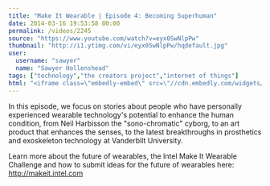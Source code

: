 ```yaml
---
title: "Make It Wearable | Episode 4: Becoming Superhuman"
date: 2014-03-16 19:53:58 00:00
permalink: /videos/2245
source: "https://www.youtube.com/watch?v=eyx0SwNlpPw"
thumbnail: "http://i1.ytimg.com/vi/eyx0SwNlpPw/hqdefault.jpg"
user:
  username: "sawyer"
  name: "Sawyer Hollenshead"
tags: ["technology","the creators project","internet of things"]
html: "<iframe class=\"embedly-embed\" src=\"//cdn.embedly.com/widgets/media.html?src=http%3A%2F%2Fwww.youtube.com%2Fembed%2Feyx0SwNlpPw%3Fwmode%3Dtransparent%26feature%3Doembed&url=http%3A%2F%2Fwww.youtube.com%2Fwatch%3Fv%3Deyx0SwNlpPw&image=http%3A%2F%2Fi1.ytimg.com%2Fvi%2Feyx0SwNlpPw%2Fhqdefault.jpg&key=daaebf4d9cdd46779200162d0ca86e20&type=text%2Fhtml&schema=youtube\" width=\"854\" height=\"480\" scrolling=\"no\" frameborder=\"0\" allowfullscreen></iframe>"
---
```


In this episode, we focus on stories about people who have personally experienced wearable technology's potential to enhance the human condition, from Neil Harbisson the "sono-chromatic" cyborg, to an art product that enhances the senses, to the latest breakthroughs in prosthetics and exoskeleton technology at Vanderbilt University.

Learn more about the future of wearables, the Intel Make It Wearable Challenge and how to submit ideas for the future of wearables here: http://makeit.intel.com